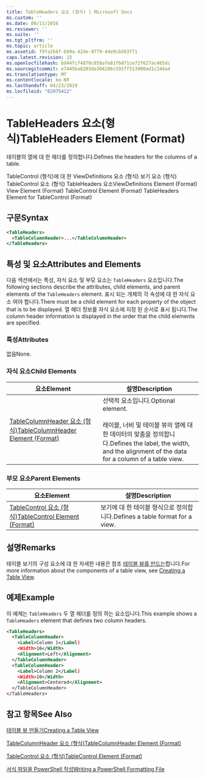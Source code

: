 ```yaml
---
title: TableHeaders 요소 (형식) | Microsoft Docs
ms.custom: ''
ms.date: 09/13/2016
ms.reviewer: ''
ms.suite: ''
ms.tgt_pltfrm: ''
ms.topic: article
ms.assetid: f9fa2b6f-b99a-42de-9779-44e9cb583f71
caps.latest.revision: 15
ms.openlocfilehash: bd44fcf4878c858afe81fb071ce72f627ac465dc
ms.sourcegitcommit: e7445ba8203da304286c591ff513900ad1c244a4
ms.translationtype: MT
ms.contentlocale: ko-KR
ms.lasthandoff: 04/23/2019
ms.locfileid: "62075412"
---
```

# <a name="tableheaders-element-format"></a><span data-ttu-id="67d04-102">TableHeaders 요소(형식)</span><span class="sxs-lookup"><span data-stu-id="67d04-102">TableHeaders Element (Format)</span></span>

<span data-ttu-id="67d04-103">테이블의 열에 대 한 헤더를 정의합니다.</span><span class="sxs-lookup"><span data-stu-id="67d04-103">Defines the headers for the columns of a table.</span></span>

<span data-ttu-id="67d04-104">TableControl (형식)에 대 한 ViewDefinitions 요소 (형식) 보기 요소 (형식) TableControl 요소 (형식) TableHeaders 요소</span><span class="sxs-lookup"><span data-stu-id="67d04-104">ViewDefinitions Element (Format) View Element (Format) TableControl Element (Format) TableHeaders Element for TableControl (Format)</span></span>

## <a name="syntax"></a><span data-ttu-id="67d04-105">구문</span><span class="sxs-lookup"><span data-stu-id="67d04-105">Syntax</span></span>

```xml
<TableHeaders>
  <TableColumnHeader>...</TableColumnHeader>
</TableHeaders>

```

## <a name="attributes-and-elements"></a><span data-ttu-id="67d04-106">특성 및 요소</span><span class="sxs-lookup"><span data-stu-id="67d04-106">Attributes and Elements</span></span>

<span data-ttu-id="67d04-107">다음 섹션에서는 특성, 자식 요소 및 부모 요소는 `TableHeaders` 요소입니다.</span><span class="sxs-lookup"><span data-stu-id="67d04-107">The following sections describe the attributes, child elements, and parent elements of the `TableHeaders` element.</span></span> <span data-ttu-id="67d04-108">표시 되는 개체의 각 속성에 대 한 자식 요소 여야 합니다.</span><span class="sxs-lookup"><span data-stu-id="67d04-108">There must be a child element for each property of the object that is to be displayed.</span></span> <span data-ttu-id="67d04-109">열 헤더 정보를 자식 요소에 지정 된 순서로 표시 됩니다.</span><span class="sxs-lookup"><span data-stu-id="67d04-109">The column header information is displayed in the order that the child elements are specified.</span></span>

### <a name="attributes"></a><span data-ttu-id="67d04-110">특성</span><span class="sxs-lookup"><span data-stu-id="67d04-110">Attributes</span></span>

<span data-ttu-id="67d04-111">없음</span><span class="sxs-lookup"><span data-stu-id="67d04-111">None.</span></span>

### <a name="child-elements"></a><span data-ttu-id="67d04-112">자식 요소</span><span class="sxs-lookup"><span data-stu-id="67d04-112">Child Elements</span></span>

|<span data-ttu-id="67d04-113">요소</span><span class="sxs-lookup"><span data-stu-id="67d04-113">Element</span></span>|<span data-ttu-id="67d04-114">설명</span><span class="sxs-lookup"><span data-stu-id="67d04-114">Description</span></span>|
|-------------|-----------------|
|[<span data-ttu-id="67d04-115">TableColumnHeader 요소 (형식)</span><span class="sxs-lookup"><span data-stu-id="67d04-115">TableColumnHeader Element (Format)</span></span>](./tablecolumnheader-element-format.md)|<span data-ttu-id="67d04-116">선택적 요소입니다.</span><span class="sxs-lookup"><span data-stu-id="67d04-116">Optional element.</span></span><br /><br /> <span data-ttu-id="67d04-117">레이블, 너비 및 테이블 뷰의 열에 대 한 데이터의 맞춤을 정의합니다.</span><span class="sxs-lookup"><span data-stu-id="67d04-117">Defines the label, the width, and the alignment of the data for a column of a table view.</span></span>|

### <a name="parent-elements"></a><span data-ttu-id="67d04-118">부모 요소</span><span class="sxs-lookup"><span data-stu-id="67d04-118">Parent Elements</span></span>

|<span data-ttu-id="67d04-119">요소</span><span class="sxs-lookup"><span data-stu-id="67d04-119">Element</span></span>|<span data-ttu-id="67d04-120">설명</span><span class="sxs-lookup"><span data-stu-id="67d04-120">Description</span></span>|
|-------------|-----------------|
|[<span data-ttu-id="67d04-121">TableControl 요소 (형식)</span><span class="sxs-lookup"><span data-stu-id="67d04-121">TableControl Element (Format)</span></span>](./tablecontrol-element-format.md)|<span data-ttu-id="67d04-122">보기에 대 한 테이블 형식으로 정의합니다.</span><span class="sxs-lookup"><span data-stu-id="67d04-122">Defines a table format for a view.</span></span>|

## <a name="remarks"></a><span data-ttu-id="67d04-123">설명</span><span class="sxs-lookup"><span data-stu-id="67d04-123">Remarks</span></span>

<span data-ttu-id="67d04-124">테이블 보기의 구성 요소에 대 한 자세한 내용은 참조 [테이블 뷰를 만드는](./creating-a-table-view.md)합니다.</span><span class="sxs-lookup"><span data-stu-id="67d04-124">For more information about the components of a table view, see [Creating a Table View](./creating-a-table-view.md).</span></span>

## <a name="example"></a><span data-ttu-id="67d04-125">예제</span><span class="sxs-lookup"><span data-stu-id="67d04-125">Example</span></span>

<span data-ttu-id="67d04-126">이 예제는 `TableHeaders` 두 열 헤더를 정의 하는 요소입니다.</span><span class="sxs-lookup"><span data-stu-id="67d04-126">This example shows a `TableHeaders` element that defines two column headers.</span></span>

```xml
<TableHeaders>
  <TableColumnHeader>
    <Label>Column 1</Label)
    <Width>16</Width>
    <Alignment>Left</Alignment>
  </TableColumnHeader>
  <TableColumnHeader>
    <Label>Column 2</Label)
    <Width>10</Width>
    <Alignment>Centered</Alignment>
  </TableColumnHeader>
</TableHeaders>
```

## <a name="see-also"></a><span data-ttu-id="67d04-127">참고 항목</span><span class="sxs-lookup"><span data-stu-id="67d04-127">See Also</span></span>

[<span data-ttu-id="67d04-128">테이블 뷰 만들기</span><span class="sxs-lookup"><span data-stu-id="67d04-128">Creating a Table View</span></span>](./creating-a-table-view.md)

[<span data-ttu-id="67d04-129">TableColumnHeader 요소 (형식)</span><span class="sxs-lookup"><span data-stu-id="67d04-129">TableColumnHeader Element (Format)</span></span>](./tablecolumnheader-element-format.md)

[<span data-ttu-id="67d04-130">TableControl 요소 (형식)</span><span class="sxs-lookup"><span data-stu-id="67d04-130">TableControl Element (Format)</span></span>](./tablecontrol-element-format.md)

[<span data-ttu-id="67d04-131">서식 파일을 PowerShell 작성</span><span class="sxs-lookup"><span data-stu-id="67d04-131">Writing a PowerShell Formatting File</span></span>](./writing-a-powershell-formatting-file.md)

